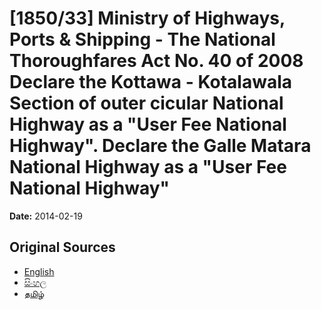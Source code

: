 # [1850/33] Ministry of Highways, Ports & Shipping - The National Thoroughfares Act No. 40 of 2008 Declare the Kottawa - Kotalawala Section of outer cicular National Highway as a "User Fee National Highway". Declare the Galle Matara National Highway as a "User Fee National Highway"

**Date:** 2014-02-19

## Original Sources

- [English](https://documents.gov.lk/view/extra-gazettes/2014/2/1850-33_E.pdf)
- [සිංහල](https://documents.gov.lk/view/extra-gazettes/2014/2/1850-33_S.pdf)
- [தமிழ்](https://documents.gov.lk/view/extra-gazettes/2014/2/1850-33_T.pdf)
